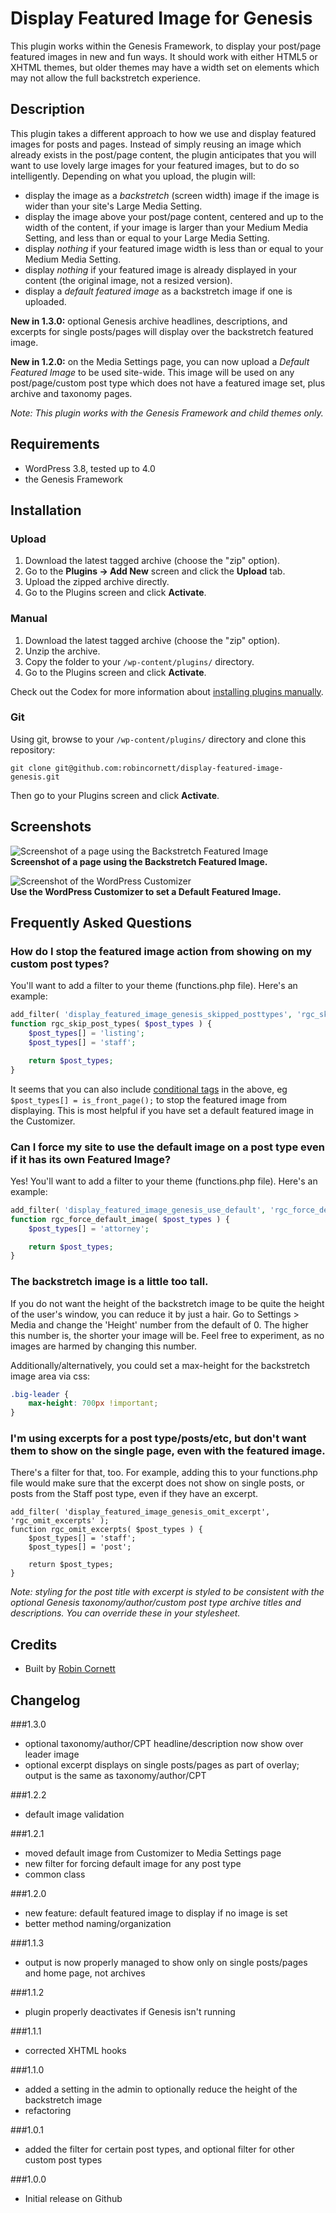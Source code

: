 # Display Featured Image for Genesis

This plugin works within the Genesis Framework, to display your post/page featured images in new and fun ways. It should work with either HTML5 or XHTML themes, but older themes may have a width set on elements which may not allow the full backstretch experience.

## Description

This plugin takes a different approach to how we use and display featured images for posts and pages. Instead of simply reusing an image which already exists in the post/page content, the plugin anticipates that you will want to use lovely large images for your featured images, but to do so intelligently. Depending on what you upload, the plugin will:

* display the image as a _backstretch_ (screen width) image if the image is wider than your site's Large Media Setting.
* display the image above your post/page content, centered and up to the width of the content, if your image is larger than your Medium Media Setting, and less than or equal to your Large Media Setting.
* display _nothing_ if your featured image width is less than or equal to your Medium Media Setting.
* display _nothing_ if your featured image is already displayed in your content (the original image, not a resized version).
* display a _default featured image_ as a backstretch image if one is uploaded.

__New in 1.3.0:__ optional Genesis archive headlines, descriptions, and excerpts for single posts/pages will display over the backstretch featured image.

__New in 1.2.0:__ on the Media Settings page, you can now upload a _Default Featured Image_ to be used site-wide. This image will be used on any post/page/custom post type which does not have a featured image set, plus archive and taxonomy pages.

_Note: This plugin works with the Genesis Framework and child themes only._

## Requirements
* WordPress 3.8, tested up to 4.0
* the Genesis Framework

## Installation

### Upload

1. Download the latest tagged archive (choose the "zip" option).
2. Go to the __Plugins -> Add New__ screen and click the __Upload__ tab.
3. Upload the zipped archive directly.
4. Go to the Plugins screen and click __Activate__.

### Manual

1. Download the latest tagged archive (choose the "zip" option).
2. Unzip the archive.
3. Copy the folder to your `/wp-content/plugins/` directory.
4. Go to the Plugins screen and click __Activate__.

Check out the Codex for more information about [installing plugins manually](http://codex.wordpress.org/Managing_Plugins#Manual_Plugin_Installation).

### Git

Using git, browse to your `/wp-content/plugins/` directory and clone this repository:

`git clone git@github.com:robincornett/display-featured-image-genesis.git`

Then go to your Plugins screen and click __Activate__.

## Screenshots
![Screenshot of a page using the Backstretch Featured Image](https://github.com/robincornett/display-featured-image-genesis/blob/develop/assets/screenshot-1.jpg)  
__Screenshot of a page using the Backstretch Featured Image.__

![Screenshot of the WordPress Customizer](https://github.com/robincornett/display-featured-image-genesis/blob/develop/assets/screenshot-2.jpg)  
__Use the WordPress Customizer to set a Default Featured Image.__

## Frequently Asked Questions

### How do I stop the featured image action from showing on my custom post types?

You'll want to add a filter to your theme (functions.php file). Here's an example:

```php
add_filter( 'display_featured_image_genesis_skipped_posttypes', 'rgc_skip_post_types' );
function rgc_skip_post_types( $post_types ) {
	$post_types[] = 'listing';
	$post_types[] = 'staff';

	return $post_types;
}
```

It seems that you can also include [conditional tags](http://codex.wordpress.org/Conditional_Tags) in the above, eg `$post_types[] = is_front_page();` to stop the featured image from displaying. This is most helpful if you have set a default featured image in the Customizer.

### Can I force my site to use the default image on a post type even if it has its own Featured Image?

Yes! You'll want to add a filter to your theme (functions.php file). Here's an example:

```php
add_filter( 'display_featured_image_genesis_use_default', 'rgc_force_default_image' );
function rgc_force_default_image( $post_types ) {
	$post_types[] = 'attorney';

	return $post_types;
}
```

### The backstretch image is a little too tall.

If you do not want the height of the backstretch image to be quite the height of the user's window, you can reduce it by just a hair. Go to Settings > Media and change the 'Height' number from the default of 0. The higher this number is, the shorter your image will be. Feel free to experiment, as no images are harmed by changing this number.

Additionally/alternatively, you could set a max-height for the backstretch image area via css:

```css
.big-leader {
	max-height: 700px !important;
}
```

### I'm using excerpts for a post type/posts/etc, but don't want them to show on the single page, even with the featured image.

There's a filter for that, too. For example, adding this to your functions.php file would make sure that the excerpt does not show on single posts, or posts from the Staff post type, even if they have an excerpt.

```
add_filter( 'display_featured_image_genesis_omit_excerpt', 'rgc_omit_excerpts' );
function rgc_omit_excerpts( $post_types ) {
	$post_types[] = 'staff';
	$post_types[] = 'post';

	return $post_types;
}
```

_Note: styling for the post title with excerpt is styled to be consistent with the optional Genesis taxonomy/author/custom post type archive titles and descriptions. You can override these in your stylesheet._

## Credits

* Built by [Robin Cornett](http://robincornett.com/)

## Changelog

###1.3.0
* optional taxonomy/author/CPT headline/description now show over leader image
* optional excerpt displays on single posts/pages as part of overlay; output is the same as taxonomy/author/CPT

###1.2.2
* default image validation

###1.2.1
* moved default image from Customizer to Media Settings page
* new filter for forcing default image for any post type
* common class

###1.2.0
* new feature: default featured image to display if no image is set
* better method naming/organization

###1.1.3
* output is now properly managed to show only on single posts/pages and home page, not archives

###1.1.2
* plugin properly deactivates if Genesis isn't running

###1.1.1
* corrected XHTML hooks

###1.1.0
* added a setting in the admin to optionally reduce the height of the backstretch image
* refactoring

###1.0.1
* added the filter for certain post types, and optional filter for other custom post types

###1.0.0
* Initial release on Github
